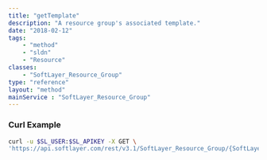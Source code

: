 ```yaml
---
title: "getTemplate"
description: "A resource group's associated template."
date: "2018-02-12"
tags:
    - "method"
    - "sldn"
    - "Resource"
classes:
    - "SoftLayer_Resource_Group"
type: "reference"
layout: "method"
mainService : "SoftLayer_Resource_Group"
---
```


### Curl Example
```bash
curl -u $SL_USER:$SL_APIKEY -X GET \
'https://api.softlayer.com/rest/v3.1/SoftLayer_Resource_Group/{SoftLayer_Resource_GroupID}/getTemplate'
```
